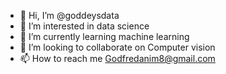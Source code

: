 - 👋 Hi, I’m @goddeysdata
- 👀 I’m interested in data science 
- 🌱 I’m currently learning machine learning 
- 💞️ I’m looking to collaborate on Computer vision 
- 📫 How to reach me Godfredanim8@gmail.com 

<!---
goddeysdata/goddeysdata is a ✨ special ✨ repository because its `README.md` (this file) appears on your GitHub profile.
You can click the Preview link to take a look at your changes.
--->
